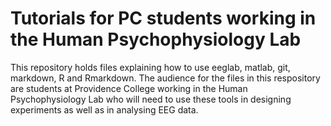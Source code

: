 # Tutorials for PC students working in the Human Psychophysiology Lab

This repository holds files explaining how to use eeglab, matlab, git, markdown, R and Rmarkdown.  The audience for the files in this respository are students at Providence College working in the Human Psychophysiology Lab who will need to use these tools in designing experiments as well as in analysing EEG data.
